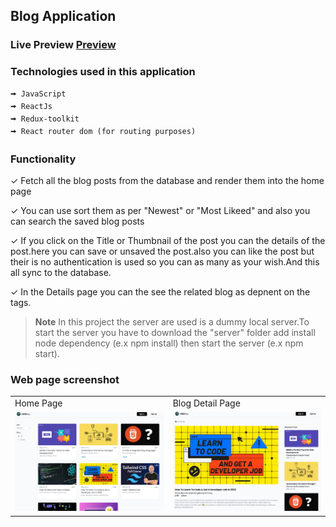 ## Blog Application

### Live Preview [Preview](https://github)

### Technologies used in this application

    🠪 JavaScript
    🠪 ReactJs
    🠪 Redux-toolkit
    🠪 React router dom (for routing purposes)

### Functionality

✓ Fetch all the blog posts from the database and render them into the home page

✓ You can use sort them as per "Newest" or "Most Likeed" and also you can search the saved blog posts

✓ If you click on the Title or Thumbnail of the post you can the details of the post.here you can save or unsaved the post.also you can like the post but their is no authentication is used so you can as many as your wish.And this all sync to the database.

✓ In the Details page you can the see the related blog as depnent on the tags.

> **Note**
> In this project the server are used is a dummy local server.To start the server you have to download the "server" folder add install node dependency (e.x npm install) then start the server (e.x npm start).

### Web page screenshot

<table border=0>
  <tr>
    <td>Home Page</td>
     <td>Blog Detail Page</td>
     
  </tr>
  <tr>
    <td><img src="./src/assets/images/home.png" height="45%"></td>
    <td><img src="./src/assets/images/details.png"  height="45%"></td>
    
  </tr>
 </table>
